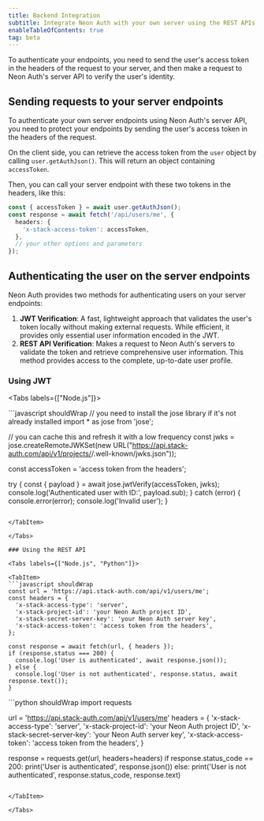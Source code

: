 ```yaml
---
title: Backend Integration
subtitle: Integrate Neon Auth with your own server using the REST APIs
enableTableOfContents: true
tag: beta
---
```


To authenticate your endpoints, you need to send the user's access token in the headers of the request to your server, and then make a request to Neon Auth's server API to verify the user's identity.

## Sending requests to your server endpoints

To authenticate your own server endpoints using Neon Auth's server API, you need to protect your endpoints by sending the user's access token in the headers of the request.

On the client side, you can retrieve the access token from the `user` object by calling `user.getAuthJson()`. This will return an object containing `accessToken`.

Then, you can call your server endpoint with these two tokens in the headers, like this:

```typescript shouldWrap
const { accessToken } = await user.getAuthJson();
const response = await fetch('/api/users/me', {
  headers: {
    'x-stack-access-token': accessToken,
  },
  // your other options and parameters
});
```

## Authenticating the user on the server endpoints

Neon Auth provides two methods for authenticating users on your server endpoints:

1. **JWT Verification**: A fast, lightweight approach that validates the user's token locally without making external requests. While efficient, it provides only essential user information encoded in the JWT.
2. **REST API Verification**: Makes a request to Neon Auth's servers to validate the token and retrieve comprehensive user information. This method provides access to the complete, up-to-date user profile.

### Using JWT

<Tabs labels={["Node.js"]}>

<TabItem>
```javascript shouldWrap
// you need to install the jose library if it's not already installed
import * as jose from 'jose';

// you can cache this and refresh it with a low frequency
const jwks = jose.createRemoteJWKSet(new URL("https://api.stack-auth.com/api/v1/projects/<your-project-id>/.well-known/jwks.json"));

const accessToken = 'access token from the headers';

try {
const { payload } = await jose.jwtVerify(accessToken, jwks);
console.log('Authenticated user with ID:', payload.sub);
} catch (error) {
console.error(error);
console.log('Invalid user');
}

````

</TabItem>

</Tabs>

### Using the REST API

<Tabs labels={["Node.js", "Python"]}>

<TabItem>
```javascript shouldWrap
const url = 'https://api.stack-auth.com/api/v1/users/me';
const headers = {
  'x-stack-access-type': 'server',
  'x-stack-project-id': 'your Neon Auth project ID',
  'x-stack-secret-server-key': 'your Neon Auth server key',
  'x-stack-access-token': 'access token from the headers',
};

const response = await fetch(url, { headers });
if (response.status === 200) {
  console.log('User is authenticated', await response.json());
} else {
  console.log('User is not authenticated', response.status, await response.text());
}
````

</TabItem>

<TabItem>
```python shouldWrap
import requests

url = 'https://api.stack-auth.com/api/v1/users/me'
headers = {
'x-stack-access-type': 'server',
'x-stack-project-id': 'your Neon Auth project ID',
'x-stack-secret-server-key': 'your Neon Auth server key',
'x-stack-access-token': 'access token from the headers',
}

response = requests.get(url, headers=headers)
if response.status_code == 200:
print('User is authenticated', response.json())
else:
print('User is not authenticated', response.status_code, response.text)

```

</TabItem>

</Tabs>
```
